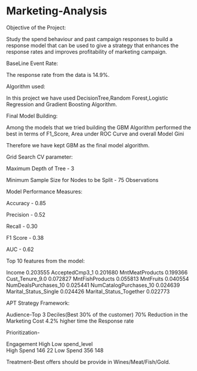 # Marketing-Analysis

Objective of the Project:

Study the spend behaviour and past campaign responses to build a response model that can be used to give a strategy that enhances the response rates and improves
profitability of marketing campaign.

BaseLine Event Rate:

The response rate from the data is 14.9%.

Algorithm used:

In this project we have used DecisionTree,Random Forest,Logistic Regression and Gradient Boosting Algorithm.

Final Model Building:

Among the models that we tried building the GBM Algorithm performed the best in terms of F1_Score, Area under ROC Curve and overall Model Gini

Therefore we have kept GBM as the final model algorithm.

Grid Search CV parameter:

Maximum Depth of Tree - 3

Minimum Sample Size for Nodes to be Split - 75 Observations

Model Performance Measures:

Accuracy - 0.85

Precision - 0.52

Recall - 0.30

F1 Score - 0.38

AUC - 0.62

Top 10 features from the model:

Income	0.203555
AcceptedCmp3_1	0.201680
MntMeatProducts	0.199366
Cust_Tenure_9.0	0.072827
MntFishProducts	0.055813
MntFruits	0.040554
NumDealsPurchases_10	0.025441
NumCatalogPurchases_10	0.024639
Marital_Status_Single	0.024426
Marital_Status_Together	0.022773

APT Strategy Framework:

Audience-Top 3 Deciles(Best 30% of the customer)
         70% Reduction in the Marketing Cost
         4.2% higher time the Response rate

Prioritization- 
                
Engagement	 High	    Low
spend_level		
High Spend	  146	     22
Low Spend	    356	     148

Treatment-Best offers should be provide in Wines/Meat/Fish/Gold.

